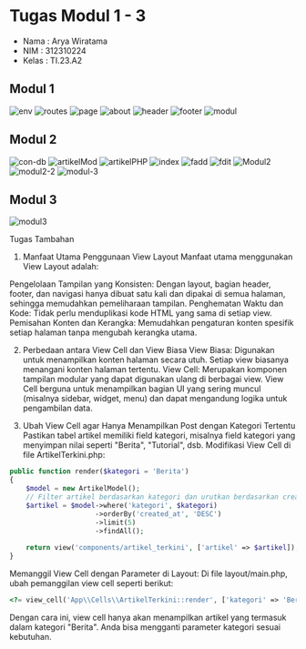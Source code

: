 # Tugas Modul 1 - 3

- Nama  : Arya Wiratama
- NIM   : 312310224
- Kelas : TI.23.A2

## Modul 1
![env](/ss/modul-1-env.png)
![routes](/ss/modul-1-routes.png)
![page](/ss/modul-1-page.png)
![about](/ss/modul-1-about.png)
![header](/ss/modul-1-header.png)
![footer](/ss/modul-1-footer.png)
![modul](/ss/modul-1-hasil.png)


## Modul 2
![con-db](/ss/modul-2-database-con.png)
![artikelMod](/ss/modul-2-artikelModel.png)
![artikelPHP](/ss/modul-2-artikelPHP.png)
![index](/ss/modul-2-index.png)
![fadd](/ss/modul-2-add.png)
![fdit](/ss/modul-2-formedit.png)
![Modul2](/ss/modul-2-admin.png)
![modul2-2](/ss/modul-2-artikel-rev.png)
![modul-3](/ss/modul-2-add.png)

## Modul 3

![modul3](/ss/modul-3.png)

Tugas Tambahan


1. Manfaat Utama Penggunaan View Layout
Manfaat utama menggunakan View Layout adalah:

Pengelolaan Tampilan yang Konsisten: Dengan layout, bagian header, footer, dan navigasi hanya dibuat satu kali dan dipakai di semua halaman, sehingga memudahkan pemeliharaan tampilan.
Penghematan Waktu dan Kode: Tidak perlu menduplikasi kode HTML yang sama di setiap view.
Pemisahan Konten dan Kerangka: Memudahkan pengaturan konten spesifik setiap halaman tanpa mengubah kerangka utama.


2. Perbedaan antara View Cell dan View Biasa
View Biasa: Digunakan untuk menampilkan konten halaman secara utuh. Setiap view biasanya menangani konten halaman tertentu.
View Cell: Merupakan komponen tampilan modular yang dapat digunakan ulang di berbagai view. View Cell berguna untuk menampilkan bagian UI yang sering muncul (misalnya sidebar, widget, menu) dan dapat mengandung logika untuk pengambilan data.


3. Ubah View Cell agar Hanya Menampilkan Post dengan Kategori Tertentu
Pastikan tabel artikel memiliki field kategori, misalnya field kategori yang menyimpan nilai seperti "Berita", "Tutorial", dsb.
Modifikasi View Cell di file ArtikelTerkini.php:

```php
public function render($kategori = 'Berita')
{
    $model = new ArtikelModel();
    // Filter artikel berdasarkan kategori dan urutkan berdasarkan created_at
    $artikel = $model->where('kategori', $kategori)
                     ->orderBy('created_at', 'DESC')
                     ->limit(5)
                     ->findAll();
    
    return view('components/artikel_terkini', ['artikel' => $artikel]);
}

```
Memanggil View Cell dengan Parameter di Layout:
Di file layout/main.php, ubah pemanggilan view cell seperti berikut:
```php
<?= view_cell('App\\Cells\\ArtikelTerkini::render', ['kategori' => 'Berita']) ?>
```
Dengan cara ini, view cell hanya akan menampilkan artikel yang termasuk dalam kategori "Berita". Anda bisa mengganti parameter kategori sesuai kebutuhan.